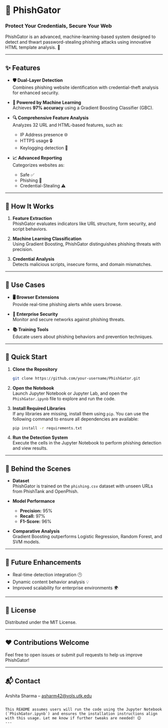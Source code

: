# 🐊 **PhishGator**  
### **Protect Your Credentials, Secure Your Web**  

PhishGator is an advanced, machine-learning-based system designed to detect and thwart password-stealing phishing attacks using innovative HTML template analysis. 🚀  

---

## ✨ **Features**  

- **🛡️ Dual-Layer Detection**  
  Combines phishing website identification with credential-theft analysis for enhanced security.  

- **🤖 Powered by Machine Learning**  
  Achieves **97% accuracy** using a Gradient Boosting Classifier (GBC).  

- **🔍 Comprehensive Feature Analysis**  
  Analyzes 32 URL and HTML-based features, such as:  
  - IP Address presence 🌐  
  - HTTPS usage 🔒  
  - Keylogging detection 📝  

- **📈 Advanced Reporting**  
  Categorizes websites as:  
  - Safe ✅  
  - Phishing 🚨  
  - Credential-Stealing ⚠️  

---

## 🔧 **How It Works**  

1. **Feature Extraction**  
   PhishGator evaluates indicators like URL structure, form security, and script behaviors.  

2. **Machine Learning Classification**  
   Using Gradient Boosting, PhishGator distinguishes phishing threats with precision.  

3. **Credential Analysis**  
   Detects malicious scripts, insecure forms, and domain mismatches.  

---

## 🎯 **Use Cases**  

- **🖥️ Browser Extensions**  
  Provide real-time phishing alerts while users browse.  

- **🏢 Enterprise Security**  
  Monitor and secure networks against phishing threats.  

- **📚 Training Tools**  
  Educate users about phishing behaviors and prevention techniques.  

---

## 🚀 **Quick Start**  

1. **Clone the Repository**  
   ```bash  
   git clone https://github.com/your-username/PhishGator.git  
   ```  

2. **Open the Notebook**  
   Launch Jupyter Notebook or Jupyter Lab, and open the `PhishGator.ipynb` file to explore and run the code.  

3. **Install Required Libraries**  
   If any libraries are missing, install them using `pip`. You can use the following command to ensure all dependencies are available:  
   ```bash  
   pip install -r requirements.txt  
   ```  

4. **Run the Detection System**  
   Execute the cells in the Jupyter Notebook to perform phishing detection and view results.  

---

## 🧠 **Behind the Scenes**  

- **Dataset**  
  PhishGator is trained on the `phishing.csv` dataset with unseen URLs from PhishTank and OpenPhish.  

- **Model Performance**  
  - **Precision:** 95%  
  - **Recall:** 97%  
  - **F1-Score:** 96%  

- **Comparative Analysis**  
  Gradient Boosting outperforms Logistic Regression, Random Forest, and SVM models.  

---

## 🌟 **Future Enhancements**  

- Real-time detection integration 🕒  
- Dynamic content behavior analysis 💡  
- Improved scalability for enterprise environments 🌍  

---

## 📜 **License**  

Distributed under the MIT License. 

---

## ❤️ **Contributions Welcome**  

Feel free to open issues or submit pull requests to help us improve PhishGator!  

---
 
## 📬 **Contact**

Arshita Sharma – asharm42@vols.utk.edu

```

This README assumes users will run the code using the Jupyter Notebook (`PhishGator.ipynb`) and ensures the installation instructions align with this usage. Let me know if further tweaks are needed! 😊
---


